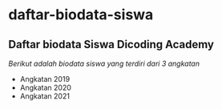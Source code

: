 daftar-biodata-siswa
==
Daftar biodata Siswa Dicoding Academy
--
*Berikut adalah biodata siswa yang terdiri dari 3 angkatan*
- Angkatan 2019
- Angkatan 2020
- Angkatan 2021
